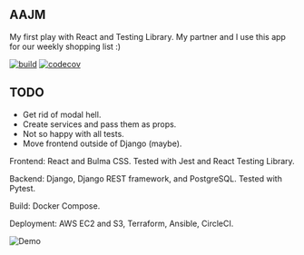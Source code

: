 ## AAJM

My first play with React and Testing Library. My partner and I use this app for our weekly shopping list :)

[![build](https://circleci.com/gh/ahmed1293/aajm_list.svg?style=shield)](https://circleci.com/gh/ahmed1293/aajm_list) 
[![codecov](https://codecov.io/gh/ahmed1293/aajm_list/branch/master/graph/badge.svg)](https://codecov.io/gh/ahmed1293/aajm_list)

## TODO

- Get rid of modal hell.
- Create services and pass them as props.
- Not so happy with all tests.
- Move frontend outside of Django (maybe).

Frontend: React and Bulma CSS. Tested with Jest and React Testing Library.

Backend: Django, Django REST framework, and PostgreSQL. Tested with Pytest.

Build: Docker Compose.

Deployment: AWS EC2 and S3, Terraform, Ansible, CircleCI.

![Demo](/preview/demo.gif)
